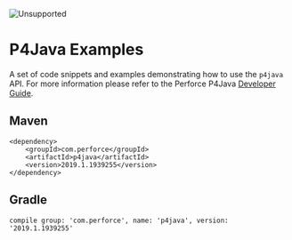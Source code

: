 ![Unsupported](https://img.shields.io/badge/Support-Unsupported-red.svg)

# P4Java Examples

A set of code snippets and examples demonstrating how to use the `p4java` API.  For more information please refer to the Perforce P4Java [Developer Guide](https://www.perforce.com/manuals/p4java/Content/P4Java/Home-p4java.html).

## Maven

    <dependency>
        <groupId>com.perforce</groupId>
        <artifactId>p4java</artifactId>
        <version>2019.1.1939255</version>
    </dependency>


## Gradle

    compile group: 'com.perforce', name: 'p4java', version: '2019.1.1939255'
